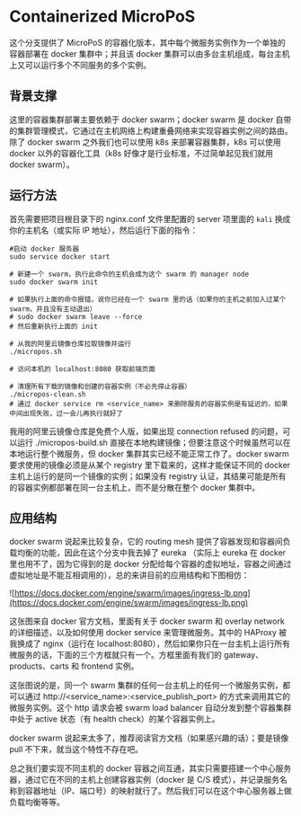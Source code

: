 # Containerized MicroPoS 

这个分支提供了 MicroPoS 的容器化版本，其中每个微服务实例作为一个单独的容器部署在 docker 集群中；并且该 docker 集群可以由多台主机组成，每台主机上又可以运行多个不同服务的多个实例。

## 背景支撑

这里的容器集群部署主要依赖于 docker swarm；docker swarm 是 docker 自带的集群管理模式，它通过在主机网络上构建重叠网络来实现容器实例之间的路由。除了 docker swarm 之外我们也可以使用 k8s 来部署容器集群，k8s 可以使用 docker 以外的容器化工具（k8s 好像才是行业标准，不过简单起见我们就用 docker swarm）。

## 运行方法

首先需要把项目根目录下的 nginx.conf 文件里配置的 server 项里面的 `kali` 换成你的主机名（或实际 IP 地址），然后运行下面的指令：

```shell
#启动 docker 服务器
sudo service docker start

# 新建一个 swarm，执行此命令的主机会成为这个 swarm 的 manager node
sudo docker swarm init

# 如果执行上面的命令报错，说你已经在一个 swarm 里的话（如果你的主机之前加入过某个 swarm，并且没有主动退出）
# sudo docker swarm leave --force
# 然后重新执行上面的 init

# 从我的阿里云镜像仓库拉取镜像并运行
./micropos.sh

# 访问本机的 localhost:8080 获取前端页面

# 清理所有下载的镜像和创建的容器实例（不必先停止容器）
./micropos-clean.sh
# 通过 docker service rm <service_name> 来删除服务的容器实例是有延迟的，如果中间出现失败，过一会儿再执行就好了
```

我用的阿里云镜像仓库是免费个人版，如果出现 connection refused 的问题，可以运行 ./micropos-build.sh 直接在本地构建镜像；但要注意这个时候虽然可以在本地运行整个微服务，但 docker 集群其实已经不能正常工作了。docker swarm 要求使用的镜像必须是从某个 registry 里下载来的，这样才能保证不同的 docker 主机上运行的是同一个镜像的实例；如果没有 registry 认证，其结果可能是所有的容器实例都部署在同一台主机上，而不是分散在整个 docker 集群中。

## 应用结构

docker swarm 说起来比较复杂，它的 routing mesh 提供了容器发现和容器间负载均衡的功能，因此在这个分支中我去掉了 eureka （实际上 eureka 在 docker 里也用不了，因为它得到的是 docker 分配给每个容器的虚拟地址，容器之间通过虚拟地址是不能互相调用的），总的来讲目前的应用结构和下图相仿：

![https://docs.docker.com/engine/swarm/images/ingress-lb.png](https://docs.docker.com/engine/swarm/images/ingress-lb.png)

这张图来自 docker 官方文档，里面有关于 docker swarm 和 overlay network 的详细描述，以及如何使用 docker service 来管理微服务。其中的 HAProxy 被我换成了 nginx（运行在 localhost:8080），然后如果你只在一台主机上运行所有微服务的话，下面的三个方框就只有一个。方框里面有我们的 gateway、products、carts 和 frontend 实例。

这张图说的是，同一个 swarm 集群的任何一台主机上的任何一个微服务实例，都可以通过 http://<service_name>:<service_publish_port> 的方式来调用其它的微服务实例。这个 http 请求会被 swarm load balancer 自动分发到整个容器集群中处于 active 状态（有 health check）的某个容器实例上。

docker swarm 说起来太多了，推荐阅读官方文档（如果感兴趣的话）；要是镜像 pull 不下来，就当这个特性不存在吧。

总之我们要实现不同主机的 docker 容器之间互通，其实只需要搭建一个中心服务器，通过它在不同的主机上创建容器实例（docker 是 C/S 模式），并记录服务名称到容器地址（IP、端口号）的映射就行了。然后我们可以在这个中心服务器上做负载均衡等等。
